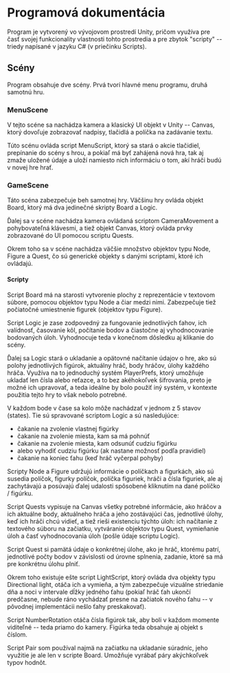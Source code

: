 # Programová dokumentácia

Program je vytvorený vo vývojovom prostredí Unity,
pričom využíva pre časť svojej funkcionality vlastnosti tohto prostredia
a pre zbytok "scripty" -- triedy napísané v jazyku C#
(v priečinku Scripts).

## Scény

Program obsahuje dve scény.
Prvá tvorí hlavné menu programu, druhá samotnú hru.

### MenuScene

V tejto scéne sa nachádza kamera a klasický UI objekt v Unity -- Canvas,
ktorý dovoľuje zobrazovať nadpisy, tlačidlá a políčka na zadávanie textu.

Túto scénu ovláda script MenuScript, ktorý sa stará o akcie tlačidiel,
prepínanie do scény s hrou, a pokiaľ má byť zahájená nová hra,
tak aj zmaže uložené údaje a uloží namiesto nich informáciu o tom,
akí hráči budú v novej hre hrať.

### GameScene

Táto scéna zabezpečuje beh samotnej hry. Väčšinu hry ovláda objekt Board,
ktorý má dva jedinečné skripty Board a Logic.

Ďalej sa v scéne nachádza kamera ovládaná scriptom CameraMovement
a pohybovateľná klávesmi, a tiež objekt Canvas, ktorý ovláda prvky
zobrazované do UI pomocou scriptu Quests.

Okrem toho sa v scéne nachádza väčšie množstvo
objektov typu Node, Figure a Quest, čo sú generické objekty s danými
scriptami, ktoré ich ovládajú.

#### Scripty

Script Board má na starosti vytvorenie plochy z reprezentácie v
textovom súbore, pomocou objektov typu Node a čiar medzi nimi.
Zabezpečuje tiež počiatočné umiestnenie figurek (objektov typu Figure).

Script Logic je zase zodpovedný za fungovanie jednotlivých ťahov,
ich valídnosť, časovanie kôl, počítanie bodov a čiastočne aj
vyhodnocovanie bodovaných úloh.
Vyhodnocuje teda v konečnom dôsledku aj klikanie do scény.

Ďalej sa Logic stará o ukladanie a opätovné načítanie
údajov o hre, ako sú polohy jednotlivých
figúrok, aktuálny hráč, body hráčov, úlohy každého hráča.
Využíva na to jednoduchý systém PlayerPrefs, ktorý umožňuje ukladať len
čísla alebo reťazce, a to bez akéhokoľvek šifrovania, preto je možné ich
upravovať, a teda ideálne by bolo použiť iný systém, v kontexte
použitia tejto hry to však nebolo potrebné.

V každom bode v čase sa kolo môže nachádzať v jednom z 5 stavov (states).
Tie sú spravované scriptom Logic a sú nasledujúce:

- čakanie na zvolenie vlastnej figúrky
- čakanie na zvolenie miesta, kam sa má pohnúť
- čakanie na zvolenie miesta, kam odsunúť cudziu figúrku
- alebo vyhodiť cudziu figúrku (ak nastane možnosť podľa pravidiel)
- čakanie na koniec ťahu (keď hráč vyčerpal pohyby)

Scripty Node a Figure udržujú informácie o políčkach a figurkách,
ako sú susedia políčok, figurky políčok, políčka figuriek,
hráči a čísla figuriek, ale aj zachytávajú a posúvajú ďalej udalosti
spôsobené kliknutím na dané políčko / figúrku.

Script Quests vypisuje na Canvas všetky potrebné informácie,
ako hráčov a ich aktuálne body, aktuálneho hráča a jeho zostávajúci čas,
jednotlivé úlohy, keď ich hráči chcú vidieť, a tiež rieši existenciu
týchto úloh: ich načítanie z textového súboru na začiatku,
vytváranie objektov typu Quest, vymieňanie úloh a časť vyhodnocovania
úloh (pošle údaje scriptu Logic).

Script Quest si pamätá údaje o konkrétnej úlohe, ako je hráč,
ktorému patrí, jednotlivé počty bodov v závislosti od úrovne splnenia,
zadanie, ktoré sa má pre konkrétnu úlohu plniť.

Okrem toho existuje ešte script LightScript, ktorý ovláda dva objekty
typu Directional light, otáča ich a vymieňa, a tým zabezpečuje vizuálne
striedanie dňa a noci v intervale dĺžky jedného ťahu
(pokiaľ hráč ťah ukončí predčasne, nebude ráno vychádzať presne na
začiatok nového ťahu -- v pôvodnej implementácii nešlo ťahy preskakovať).

Script NumberRotation otáča čísla figúrok tak, aby boli v každom
momente viditeľné -- teda priamo do kamery.
Figúrka teda obsahuje aj objekt s číslom.

Script Pair som používal najmä na začiatku na ukladanie súradníc,
jeho využitie je ale len v scripte Board. Umožňuje vyrábať
páry akýchkoľvek typov hodnôt.
